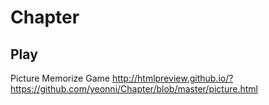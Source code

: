 # Chapter

## Play
Picture Memorize Game http://htmlpreview.github.io/?https://github.com/yeonni/Chapter/blob/master/picture.html 
